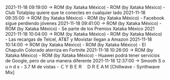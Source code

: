 2021-11-18 09:19:00 -> ROM (by Xataka México) - ROM (by Xataka México) - Club Totalplay quiere que te conectes en cualquier lado
2021-11-18 09:35:00 -> ROM (by Xataka México) - ROM (by Xataka México) - Facebook sigue perdiendo jóvenes
2021-11-18 09:41:00 -> ROM (by Xataka México) - ROM (by Xataka México) - Se parte de los Premios Xataka México 2021
2021-11-18 10:04:00 -> ROM (by Xataka México) - ROM (by Xataka México) - Las recargas de Telcel, AT&T y Movistar llegan a Amazon
2021-11-18 10:14:00 -> ROM (by Xataka México) - ROM (by Xataka México) - El Chapulín Colorado aterriza en Fortnite
2021-11-18 10:26:00 -> ROM (by Xataka México) - ROM (by Xataka México) - Huawei podrá tener servicios de Google, pero de una manera diferente
2021-11-18 12:37:00 -> Smooth S o u n d s - 3.7 M de vistas - ＣＹＢＥＲ　ＤＲＥＡＭ [Chillwave - Synthwave Mix]
